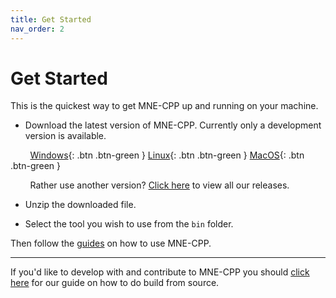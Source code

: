 ```yaml
---
title: Get Started
nav_order: 2
---
```


# Get Started

This is the quickest way to get MNE-CPP up and running on your machine.

* Download the latest version of MNE-CPP. Currently only a development version is available.

&nbsp; &nbsp; &nbsp; &nbsp; [Windows](https://github.com/mne-tools/mne-cpp/releases/download/dev_build/mne-cpp-windows-x86_64.zip){: .btn .btn-green } [Linux](https://github.com/mne-tools/mne-cpp/releases/download/dev_build/mne-cpp-linux-x86_64.tar.gz){: .btn .btn-green } [MacOS](https://github.com/mne-tools/mne-cpp/releases/download/dev_build/mne-cpp-macos-x86_64.tar.gz){: .btn .btn-green }

&nbsp; &nbsp; &nbsp; &nbsp; Rather use another version? [Click here](../setup/binaries.md) to view all our releases.

* Unzip the downloaded file.

* Select the tool you wish to use from the `bin` folder.

Then follow the [guides](../learn/learn.md) on how to use MNE-CPP.

---

If you'd like to develop with and contribute to MNE-CPP you should [click here](../setup/buildguide.md) for our guide on how to do build from source. 

